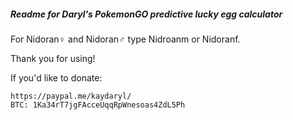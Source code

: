 ##### Readme for Daryl's PokemonGO predictive lucky egg calculator

For Nidoran♀ and Nidoran♂ type Nidroanm or Nidoranf.

Thank you for using!

If you'd like to donate:

    https://paypal.me/kaydaryl/
    BTC: 1Ka34rT7jgFAcceUqqRpWnesoas4ZdL5Ph
